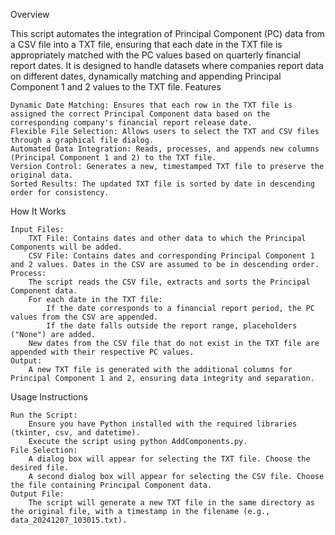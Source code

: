 Overview

This script automates the integration of Principal Component (PC) data from a CSV file into a TXT file, ensuring that each date in the TXT file is appropriately matched with the PC values based on quarterly financial report dates. It is designed to handle datasets where companies report data on different dates, dynamically matching and appending Principal Component 1 and 2 values to the TXT file.
Features

    Dynamic Date Matching: Ensures that each row in the TXT file is assigned the correct Principal Component data based on the corresponding company's financial report release date.
    Flexible File Selection: Allows users to select the TXT and CSV files through a graphical file dialog.
    Automated Data Integration: Reads, processes, and appends new columns (Principal Component 1 and 2) to the TXT file.
    Version Control: Generates a new, timestamped TXT file to preserve the original data.
    Sorted Results: The updated TXT file is sorted by date in descending order for consistency.

How It Works

    Input Files:
        TXT File: Contains dates and other data to which the Principal Components will be added.
        CSV File: Contains dates and corresponding Principal Component 1 and 2 values. Dates in the CSV are assumed to be in descending order.
    Process:
        The script reads the CSV file, extracts and sorts the Principal Component data.
        For each date in the TXT file:
            If the date corresponds to a financial report period, the PC values from the CSV are appended.
            If the date falls outside the report range, placeholders ("None") are added.
        New dates from the CSV file that do not exist in the TXT file are appended with their respective PC values.
    Output:
        A new TXT file is generated with the additional columns for Principal Component 1 and 2, ensuring data integrity and separation.

Usage Instructions

    Run the Script:
        Ensure you have Python installed with the required libraries (tkinter, csv, and datetime).
        Execute the script using python AddComponents.py.
    File Selection:
        A dialog box will appear for selecting the TXT file. Choose the desired file.
        A second dialog box will appear for selecting the CSV file. Choose the file containing Principal Component data.
    Output File:
        The script will generate a new TXT file in the same directory as the original file, with a timestamp in the filename (e.g., data_20241207_103015.txt).
